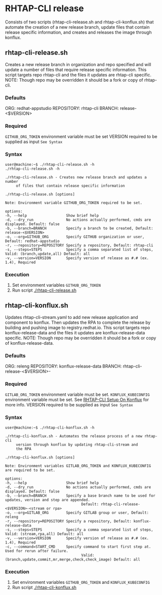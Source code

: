 # RHTAP-CLI release

Consists of two scripts (rhtap-cli-release.sh and rhtap-cli-konflux.sh) that automate the
creation of a new release branch, update files that contain release specific information,
and creates and releases the image through konflux.

## rhtap-cli-release.sh

Creates a new release branch in organization and repo specified and
will update a number of files that require release specific information. This script
targets repo rhtap-cli and the files it updates are rhtap-cli specific. NOTE: Though repo may
be overridden it should be a fork or copy of rhtap-cli.

### Defaults
ORG: redhat-appstudio
REPOSITORY: rhtap-cli 
BRANCH: release-<$VERSION>

### Required
`GITHUB_ORG_TOKEN` environment variable must be set
VERSION required to be supplied as input `See Syntax`

### Syntax
```console
user@machine:~$ ./rhtap-cli-release.sh -h
./rhtap-cli-release.sh -h
 
./rhtap-cli-release.sh - Creates new release branch and updates a number
     of files that contain release specific information
 
./rhtap-cli-release.sh [options]
 
Note: Environment variable GITHUB_ORG_TOKEN required to be set.
 
options:
-h, --help                  Show brief help
-d, --dry_run               No actions actually performed, cmds are displayed. Default: false
-b, --branch=BRANCH         Specify a branch to be created, Default: release-<$VERSION>
-o, --org=GITHUB_ORG        Specify GITHUB organization or user, Default: redhat-appstudio
-r, --repository=REPOSITORY Specify a repository, Default: rhtap-cli
-s, --steps=STEPS           Specify a comma separated list of steps, Valid: (branch,update,all) Default: all
-v, --version=VERSION       Specify version of release as #.# (ex. 1.4), Required

```
### Execution

1. Set environment variables `GITHUB_ORG_TOKEN`
2. Run script [./rhtap-cli-release.sh](./rhtap-cli-release.sh)


## rhtap-cli-konflux.sh

Updates rhtap-cli-stream.yaml to add new release application and component to konflux. Then
updates the RPA to complete the release by building and pushing image to registry.redhat.io.
This script targets repo konflux-release-data and the files it updates are konflux-release-data
specific. NOTE: Though repo may be overridden it should be a fork or copy of konflux-release-data.

### Defaults
ORG: releng
REPOSITORY: konflux-release-data
BRANCH: rhtap-cli-release-<$VERSION>-<stream or rpa>

### Required
`GITLAB_ORG_TOKEN` environment variable must be set.
`KONFLUX_KUBECONFIG` environment variable must be set. See <a href="https://docs.google.com/document/d/1fxd-sq3IxLHWWqJM7Evhh9QeSXpqPMfRHHDBzAmT8-k/edit?tab=t.0#heading=h.k9vfdzs9n2dr">RHTAP-CLI Setup On Konflux</a> for more info.
VERSION required to be supplied as input `See Syntax`

### Syntax
```console
user@machine:~$ ./rhtap-cli-konflux.sh -h

./rhtap-cli-konflux.sh - Automates the release process of a new rhtap-cli
     version through konflux by updating rhtap-cli-stream and
     the RPA

./rhtap-cli-konflux.sh [options]

Note: Environment variables GITLAB_ORG_TOKEN and KONFLUX_KUBECONFIG are required to be set.

options:
-h, --help                  Show brief help
-d, --dry_run               No actions actually performed, cmds are displayed. Default: false
-b, --branch=BRANCH         Specify a base branch name to be used for updates, version and step are appended.
                                   Default: rhtap-cli-release-<$VERSION>-<stream or rpa>
-o, --org=GITLAB_ORG        Specify GITLAB group or user, Default: releng
-r, --repository=REPOSITORY Specify a repository, Default: konflux-release-data
-s, --steps=STEPS           Specify a comma separated list of steps, Valid: (stream,rpa,all) Default: all
-v, --version=VERSION       Specify version of release as #.# (ex. 1.4), Required
-c, --command=START_CMD     Specify command to start first step at. Used for rerun after failure.
                                   Valid: (branch,update,commit,mr,merge,check,check_image) Default: all
```
### Execution
1. Set environment variables `GITHUB_ORG_TOKEN` and `KONFLUX_KUBECONFIG`
2. Run script [./rhtap-cli-konflux.sh](./rhtap-cli-konflux.sh)

